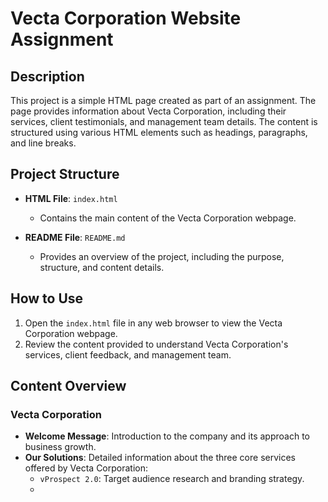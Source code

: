 # Vecta Corporation Website Assignment

## Description

This project is a simple HTML page created as part of an assignment. The page provides information about Vecta Corporation, including their services, client testimonials, and management team details. The content is structured using various HTML elements such as headings, paragraphs, and line breaks.

## Project Structure

- **HTML File**: `index.html`
  - Contains the main content of the Vecta Corporation webpage.
  
- **README File**: `README.md`
  - Provides an overview of the project, including the purpose, structure, and content details.

## How to Use

1. Open the `index.html` file in any web browser to view the Vecta Corporation webpage.
2. Review the content provided to understand Vecta Corporation's services, client feedback, and management team.

## Content Overview

### Vecta Corporation

- **Welcome Message**: Introduction to the company and its approach to business growth.
- **Our Solutions**: Detailed information about the three core services offered by Vecta Corporation:
  - `vProspect 2.0`: Target audience research and branding strategy.
  -
